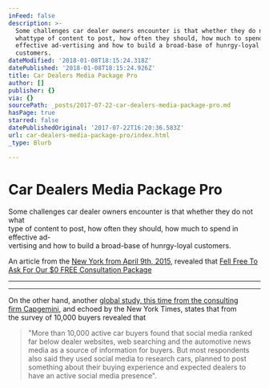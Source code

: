 ```yaml
---
inFeed: false
description: >-
  Some challenges car dealer owners encounter is that whether they do not
  whattype of content to post, how often they should, how much to spend in
  effective ad-vertising and how to build a broad-base of hunrgy-loyal
  customers.
dateModified: '2018-01-08T18:15:24.318Z'
datePublished: '2018-01-08T18:15:24.926Z'
title: Car Dealers Media Package Pro
author: []
publisher: {}
via: {}
sourcePath: _posts/2017-07-22-car-dealers-media-package-pro.md
hasPage: true
starred: false
datePublishedOriginal: '2017-07-22T16:20:36.583Z'
url: car-dealers-media-package-pro/index.html
_type: Blurb

---
```

# **Car Dealers Media Package Pro**

Some challenges car dealer owners encounter is that whether they do not what  
type of content to post, how often they should, how much to spend in effective ad-  
vertising and how to build a broad-base of hunrgy-loyal customers.

An article from the [New York from April 9th, 2015][0], revealed that
[Fell Free To Ask For Our $0 FREE Consultation Package][1]

---

---

On the other hand, another [global study, this time from the consulting  
firm Capgemini][2], and echoed by the New York Times, states that from   
the survey of 10,000 buyers revealed that

> "More than 10,000 active car buyers found that social media ranked far below dealer websites, web searching and the automotive news media as a source of information for buyers. But most respondents also said they used social media to research cars, planned to post something about their buying experience and expected dealers to have an active social media presence".



[0]: https://www.nytimes.com/2015/04/10/automobiles/the-gap-between-auto-dealers-and-social-media.html?mcubz=0 "The Gap Between Auto Dealers and Social Media"
[1]: http://socialmediaclientspro.com/
[2]: https://www.capgemini.com/cars-online-2014 "Cars Online 2014 Generation Connnected"